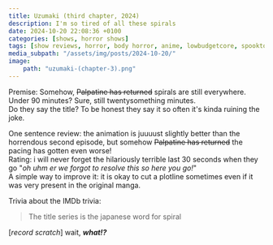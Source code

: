 ```yaml
---
title: Uzumaki (third chapter, 2024)
description: I'm so tired of all these spirals
date: 2024-10-20 22:08:36 +0100
categories: [shows, horror shows]
tags: [show reviews, horror, body horror, anime, lowbudgetcore, spooktober 2024, they say the title]
media_subpath: "/assets/img/posts/2024-10-20/"
image:
    path: "uzumaki-(chapter-3).png"
---
```

<span class="reviewsection">Premise:</span> Somehow, ~~Palpatine has returned~~ spirals are still everywhere.<br/>
<span class="reviewsection">Under 90 minutes?</span> Sure, still twentysomething minutes.<br/>
<span class="reviewsection">Do they say the title?</span> To be honest they say it so often it's kinda ruining the joke.

<span class="reviewsection">One sentence review:</span> the animation is juuuust slightly better than the horrendous second episode, but somehow ~~Palpatine has returned~~ the pacing has gotten even worse!<br/>
<span class="reviewsection">Rating:</span> i will never forget the hilariously terrible last 30 seconds when they go "*oh uhm er we forgot to resolve this so here you go!*"<br/>
<span class="reviewsection">A simple way to improve it:</span> it is okay to cut a plotline sometimes even if it was very present in the original manga.

<span class="reviewsection">Trivia about the IMDb trivia:</span>
> The title series is the japanese word for spiral

[*record scratch*] wait, ***what!?***